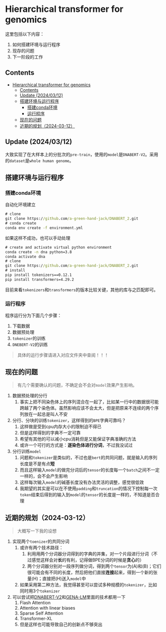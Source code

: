 # Hierarchical transformer for genomics

这里包括以下内容： 

1. 如何搭建环境与运行程序
2. 现存的问题
3. 下一阶段的工作




## Contents

<!-- TOC -->

- [Hierarchical transformer for genomics](#hierarchical-transformer-for-genomics)
  - [Contents](#contents)
  - [Update (2024/03/12)](#update-20240312)
  - [搭建环境与运行程序](#搭建环境与运行程序)
    - [搭建conda环境](#搭建conda环境)
    - [运行程序](#运行程序)
  - [现在的问题](#现在的问题)
  - [近期的规划（2024-03-12）](#近期的规划2024-03-12)

<!-- /TOC -->


## Update (2024/03/12)

大致实现了在大样本上的分批次的`pre-train`，使用的`model`是`DNABERT-V2`。采用的`dataset`是`whole human genome`。



## 搭建环境与运行程序

### 搭建conda环境

自动化环境建立

```cmd
# clone 
git clone https://github.com/a-green-hand-jack/DNABERT_2.git
# conda create
conda env create -f environment.yml
```

如果这样不成功，也可以手动处理

```cmd
# create and activate virtual python environment
conda create -n dna python=3.8
conda activate dna
# clone 
git clone https://github.com/a-green-hand-jack/DNABERT_2.git
# install
pip install tokenizers==0.12.1
pip install transformers=4.29.2
```

目前来看`tokenizers`和`transformers`的版本比较关键，其他的库与之匹配即可。

### 运行程序

程序运行分为下面几个步骤：

1. 下载数据
2. 数据预处理
3. `tokenizer`的训练
4. `DNEBERT-V2`的训练

> 具体的运行步骤请进入对应文件夹中查阅！！！

## 现在的问题

> 有几个需要确认的问题，不确定会不会对`model`效果产生影响。


1. 数据预处理的分行
   1. 事实上把不同染色体上的序列混合在一起了，比如某一行中的数据很可能跨越了两个染色体。虽然影响应该不会太大，但是把原来不连续的两个序列放在一起总是叫人不安
2. 分行、分块的训练`tokenizer`，这样得到的`BPE`字典可靠吗？
   1. 这样做是受到cpu内存大小的限制迫不得已
   2. 但是这样得到的字典不一定可靠
   3. 希望有其他的可以减小cpu消耗但是又能保证字典准确的方法
   4. 或许一个可行的方式是：**逐染色体进行分词**，不过我没试过
3. 分行训练`model`
   1. 问题和`tokenizer`是类似的，不过也是`bert`的共同问题，就是输入的序列长度是不是有点**短**
   2. 而且这样输入`model`的做完分词后的`tensor`的长度每一个`batch`之间不一定一样的，会不会产生影响
   3. 这样每次输入`model`的碱基长度没有办法灵活的调整，感觉很低效
   4. 我期望的其实是可以在不使用`padding`和`truncation`的情况下控制每一次`token`结束后得到的输入到`model`的`tensor`的长度是一样的，不知道是否合理


## 近期的规划（2024-03-12）

> 大概写一下我的设想

1. 实现两个`toenizer`的共同分词
   1. 或许有两个技术路径：
      1. 利用用两个分词器分词得到的字典的并集，对一个片段进行分词（不过感觉这样会对**长**的有利，记得做BPE分词的时候是**贪心**的）
      2. 两个分词器分别对一段序列做分词，得到两个`tensor`为\(A\)和\(B\)；它们很可能会有不同的长度，然后把他们直接**连接**起来，得到一个新的张量\(H\)；直接把\(H\)送入`model`中
   2. 如果采用第二种方法，我觉得甚至可以尝试多种规模的`tokenizer`，比如同时用3个`tokenizer`
2. 可以尝试把[DNABERT-V2](https://arxiv.org/abs/2306.15006)和[GENA-LM](https://www.biorxiv.org/content/10.1101/2023.06.12.544594v2)里面的技术都用一下
   1. Flash Attention
   2. Attention with linear biases
   3. Sparse Self Attention
   4. Transformer-XL
   5. 但是这样也可能导致自己的创新点不够突出





